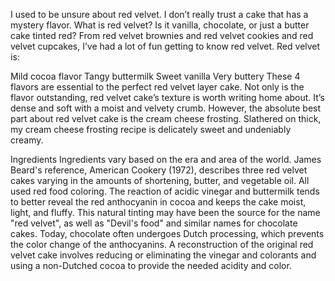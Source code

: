 I used to be unsure about red velvet. I don’t really trust a cake that has a mystery flavor. What is red velvet? Is it vanilla, chocolate, or just a butter cake tinted red? From red velvet brownies and red velvet cookies and red velvet cupcakes, I’ve had a lot of fun getting to know red velvet. Red velvet is:

Mild cocoa flavor
Tangy buttermilk
Sweet vanilla
Very buttery
These 4 flavors are essential to the perfect red velvet layer cake. Not only is the flavor outstanding, red velvet cake’s texture is worth writing home about. It’s dense and soft with a moist and velvety crumb. However, the absolute best part about red velvet cake is the cream cheese frosting. Slathered on thick, my cream cheese frosting recipe is delicately sweet and undeniably creamy.

Ingredients
Ingredients vary based on the era and area of the world. James Beard's reference, American Cookery (1972), describes three red velvet cakes varying in the amounts of shortening, butter, and vegetable oil. All used red food coloring. The reaction of acidic vinegar and buttermilk tends to better reveal the red anthocyanin in cocoa and keeps the cake moist, light, and fluffy. This natural tinting may have been the source for the name "red velvet", as well as "Devil's food" and similar names for chocolate cakes. Today, chocolate often undergoes Dutch processing, which prevents the color change of the anthocyanins. A reconstruction of the original red velvet cake involves reducing or eliminating the vinegar and colorants and using a non-Dutched cocoa to provide the needed acidity and color.
